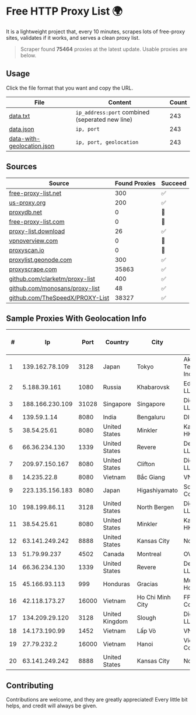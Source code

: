 
# Free HTTP Proxy List 🌍

It is a lightweight project that, every 10 minutes, scrapes lots of free-proxy sites, validates if it works, and serves a clean proxy list.


> Scraper found **75464** proxies at the latest update. Usable proxies are below.

## Usage

Click the file format that you want and copy the URL.


|File|Content|Count|
|----|-------|-----|
|[data.txt](https://raw.githubusercontent.com/themiralay/Proxy-List-World/master/data.txt)|`ip_address:port` combined (seperated new line)|243|
|[data.json](https://raw.githubusercontent.com/themiralay/Proxy-List-World/master/data.json)|`ip, port`|243|
|[data-with-geolocation.json](https://raw.githubusercontent.com/themiralay/Proxy-List-World/master/data-with-geolocation.json)|`ip, port, geolocation`|243|

## Sources

|Source|Found Proxies|Succeed|
|------|-------------|-------|
|[free-proxy-list.net](https://free-proxy-list.net)|300|✅|
|[us-proxy.org](https://www.us-proxy.org)|200|✅|
|[proxydb.net](http://proxydb.net)|0|🚫|
|[free-proxy-list.com](https://free-proxy-list.com/?page=&port=&type%5B%5D=http&type%5B%5D=https&up_time=0&search=Search)|0|🚫|
|[proxy-list.download](https://www.proxy-list.download/HTTP)|26|✅|
|[vpnoverview.com](https://vpnoverview.com/privacy/anonymous-browsing/free-proxy-servers)|0|🚫|
|[proxyscan.io](https://www.proxyscan.io)|0|🚫|
|[proxylist.geonode.com](https://proxylist.geonode.com/api/proxy-list?limit=300&page=1&sort_by=lastChecked&sort_type=desc&protocols=http,https)|300|✅|
|[proxyscrape.com](https://api.proxyscrape.com/v2/?request=displayproxies&protocol=http&timeout=10000&country=all&ssl=all&anonymity=all)|35863|✅|
|[github.com/clarketm/proxy-list](https://raw.githubusercontent.com/clarketm/proxy-list/master/proxy-list-raw.txt)|400|✅|
|[github.com/monosans/proxy-list](https://raw.githubusercontent.com/monosans/proxy-list/main/proxies/http.txt)|48|✅|
|[github.com/TheSpeedX/PROXY-List](https://raw.githubusercontent.com/TheSpeedX/PROXY-List/master/http.txt)|38327|✅|


## Sample Proxies With Geolocation Info

|#|Ip|Port|Country|City|Internet Service Provider|
|-|--|----|-------|----|-------------------------|
|1|139.162.78.109|3128|Japan|Tokyo|Akamai Technologies, Inc.|
|2|5.188.39.161|1080|Russia|Khabarovsk|EdgeCenter LLC|
|3|188.166.230.109|31028|Singapore|Singapore|DigitalOcean, LLC|
|4|139.59.1.14|8080|India|Bengaluru|DIGITALOCEAN|
|5|38.54.25.61|8080|United States|Minkler|Kaopu Cloud HK Limited|
|6|66.36.234.130|1339|United States|Revere|DediOutlet, LLC|
|7|209.97.150.167|8080|United States|Clifton|DigitalOcean, LLC|
|8|14.235.22.8|8080|Vietnam|Bắc Giang|VNPT|
|9|223.135.156.183|8080|Japan|Higashiyamato|So-net Corporation|
|10|198.199.86.11|3128|United States|North Bergen|DigitalOcean, LLC|
|11|38.54.25.61|8080|United States|Minkler|Kaopu Cloud HK Limited|
|12|63.141.249.242|8888|United States|Kansas City|Nocix, LLC|
|13|51.79.99.237|4502|Canada|Montreal|OVH SAS|
|14|66.36.234.130|1339|United States|Revere|DediOutlet, LLC|
|15|45.166.93.113|999|Honduras|Gracias|Multicable De Honduras|
|16|42.118.173.27|16000|Vietnam|Ho Chi Minh City|FPT Telecom Company|
|17|134.209.29.120|3128|United Kingdom|Slough|DigitalOcean, LLC|
|18|14.173.190.99|1452|Vietnam|Lấp Vò|VNPT-VNNIC|
|19|27.79.232.2|16000|Vietnam|Hanoi|Viettel Corporation|
|20|63.141.249.242|8888|United States|Kansas City|Nocix, LLC|



## Contributing

Contributions are welcome, and they are greatly appreciated! Every
little bit helps, and credit will always be given.

